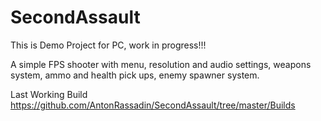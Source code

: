 # SecondAssault
This is Demo Project for PC, work in progress!!!

A simple FPS shooter with menu, resolution and audio settings, weapons system, ammo and health pick ups, enemy spawner system.

Last Working Build 
https://github.com/AntonRassadin/SecondAssault/tree/master/Builds
